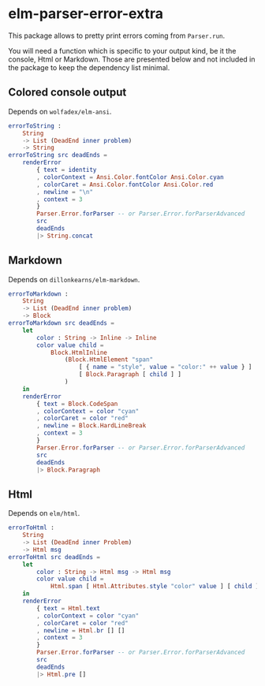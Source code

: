 # elm-parser-error-extra
This package allows to pretty print errors coming from `Parser.run`.

You will need a function which is specific to your output kind, be it the console, Html or Markdown. Those are presented below and not included in the package to keep the dependency list minimal.


## Colored console output
Depends on `wolfadex/elm-ansi`.
```elm
errorToString :
    String
    -> List (DeadEnd inner problem)
    -> String
errorToString src deadEnds =
    renderError
        { text = identity
        , colorContext = Ansi.Color.fontColor Ansi.Color.cyan
        , colorCaret = Ansi.Color.fontColor Ansi.Color.red
        , newline = "\n"
        , context = 3
        }
        Parser.Error.forParser -- or Parser.Error.forParserAdvanced
        src
        deadEnds
        |> String.concat
```


## Markdown
Depends on `dillonkearns/elm-markdown`.
```elm
errorToMarkdown :
    String
    -> List (DeadEnd inner problem)
    -> Block
errorToMarkdown src deadEnds =
    let
        color : String -> Inline -> Inline
        color value child =
            Block.HtmlInline
                (Block.HtmlElement "span"
                    [ { name = "style", value = "color:" ++ value } ]
                    [ Block.Paragraph [ child ] ]
                )
    in
    renderError
        { text = Block.CodeSpan
        , colorContext = color "cyan"
        , colorCaret = color "red"
        , newline = Block.HardLineBreak
        , context = 3
        }
        Parser.Error.forParser -- or Parser.Error.forParserAdvanced
        src
        deadEnds
        |> Block.Paragraph
```


## Html
Depends on `elm/html`.
```elm
errorToHtml :
    String
    -> List (DeadEnd inner Problem)
    -> Html msg
errorToHtml src deadEnds =
    let
        color : String -> Html msg -> Html msg
        color value child =
            Html.span [ Html.Attributes.style "color" value ] [ child ]
    in
    renderError
        { text = Html.text
        , colorContext = color "cyan"
        , colorCaret = color "red"
        , newline = Html.br [] []
        , context = 3
        }
        Parser.Error.forParser -- or Parser.Error.forParserAdvanced
        src
        deadEnds
        |> Html.pre []
```